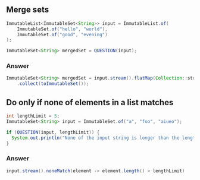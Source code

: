 
## Merge sets

```java
ImmutableList<ImmutableSet<String>> input = ImmutableList.of(
    ImmutableSet.of("hello", "world"),
    ImmutableSet.of("good", "evening")
);

ImmutableSet<String> mergedSet = QUESTION(input);
```

### Answer

```java
ImmutableSet<String> mergedSet = input.stream().flatMap(Collection::stream)
    .collect(toImmutableSet());
```

## Do only if none of elements in a list matches

```java
int lengthLimit = 5;
ImmutableSet<String> input = ImmutableSet.of("a", "foo", "aiueo");

if (QUESTION(input, lengthLimit)) {
  System.out.println("None of the input string is longer than the length");
}

```

### Answer

```java
input.stream().noneMatch(element -> element.length() > lengthLimit)
```